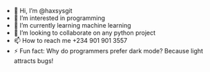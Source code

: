 - 👋 Hi, I’m @haxsysgit
- 👀 I’m interested in programming
- 🌱 I’m currently learning machine learning
- 💞️ I’m looking to collaborate on any python project
- 📫 How to reach me +234 901 901 3557
- ⚡ Fun fact: Why do programmers prefer dark mode? Because light attracts bugs!

<!---
haxsysgit/haxsysgit is a ✨ special ✨ repository because its `README.md` (this file) appears on your GitHub profile.
You can click the Preview link to take a look at your changes.
--->
